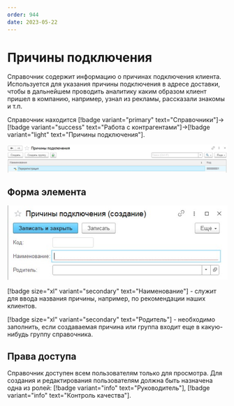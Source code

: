 ```yaml
---
order: 944
date: 2023-05-22
---
```

# Причины подключения

Справочник содержит информацию о причинах подключения клиента. Используется для указания причины подключения в адресе доставки, чтобы в дальнейшем проводить аналитику каким образом клиент пришел в компанию, например, узнал из рекламы, рассказали знакомы и т.п.

Справочник находится [!badge variant="primary" text="Справочники"]->[!badge variant="success" text="Работа с контрагентами"]->[!badge variant="light" text="Причины подключения"].

![Форма списка причины подключения](/images/Форма_списка_причины_подключения.jpg)

## Форма элемента

![](/images/Форма_элемента_причины_подключения.jpg)


[!badge size="xl" variant="secondary" text="Наименование"] - служит для ввода названия причины, например, по рекомендации наших клиентов.

[!badge size="xl" variant="secondary" text="Родитель"] - необходимо заполнить, если создаваемая причина или группа входит еще в какую-нибудь группу справочника.


## Права доступа

Справочник доступен всем пользователям только для просмотра. Для создания и редактирования пользователям должна быть назначена одна из ролей: [!badge variant="info" text="Руководитель"], [!badge variant="info" text="Контроль качества"].
